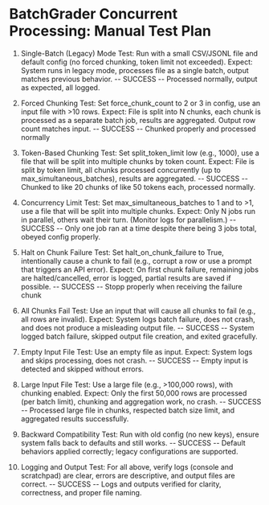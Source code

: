 # BatchGrader Concurrent Processing: Manual Test Plan

1. Single-Batch (Legacy) Mode
   Test: Run with a small CSV/JSONL file and default config (no forced chunking, token limit not exceeded).
   Expect: System runs in legacy mode, processes file as a single batch, output matches previous behavior.
   -- SUCCESS --
   Processed normally, output as expected, all logged.

2. Forced Chunking
   Test: Set force_chunk_count to 2 or 3 in config, use an input file with >10 rows.
   Expect: File is split into N chunks, each chunk is processed as a separate batch job, results are aggregated. Output row count matches input.
   -- SUCCESS --
   Chunked properly and processed normally

3. Token-Based Chunking
   Test: Set split_token_limit low (e.g., 1000), use a file that will be split into multiple chunks by token count.
   Expect: File is split by token limit, all chunks processed concurrently (up to max_simultaneous_batches), results are aggregated.
   -- SUCCESS --
   Chunked to like 20 chunks of like 50 tokens each, processed normally.

4. Concurrency Limit
   Test: Set max_simultaneous_batches to 1 and to >1, use a file that will be split into multiple chunks.
   Expect: Only N jobs run in parallel, others wait their turn. (Monitor logs for parallelism.)
   -- SUCCESS --
   Only one job ran at a time despite there being 3 jobs total, obeyed config properly.

5. Halt on Chunk Failure
   Test: Set halt_on_chunk_failure to True, intentionally cause a chunk to fail (e.g., corrupt a row or use a prompt that triggers an API error).
   Expect: On first chunk failure, remaining jobs are halted/cancelled, error is logged, partial results are saved if possible.
   -- SUCCESS --
   Stopp properly when receiving the failure chunk

6. All Chunks Fail
   Test: Use an input that will cause all chunks to fail (e.g., all rows are invalid).
   Expect: System logs batch failure, does not crash, and does not produce a misleading output file.
   -- SUCCESS --
   System logged batch failure, skipped output file creation, and exited gracefully.

7. Empty Input File
   Test: Use an empty file as input.
   Expect: System logs and skips processing, does not crash.
   -- SUCCESS --
   Empty input is detected and skipped without errors.

8. Large Input File
   Test: Use a large file (e.g., >100,000 rows), with chunking enabled.
   Expect: Only the first 50,000 rows are processed (per batch limit), chunking and aggregation work, no crash.
   -- SUCCESS --
   Processed large file in chunks, respected batch size limit, and aggregated results successfully.

9. Backward Compatibility
   Test: Run with old config (no new keys), ensure system falls back to defaults and still works.
   -- SUCCESS --
   Default behaviors applied correctly; legacy configurations are supported.

10. Logging and Output
    Test: For all above, verify logs (console and scratchpad) are clear, errors are descriptive, and output files are correct.
    -- SUCCESS --
    Logs and outputs verified for clarity, correctness, and proper file naming.

